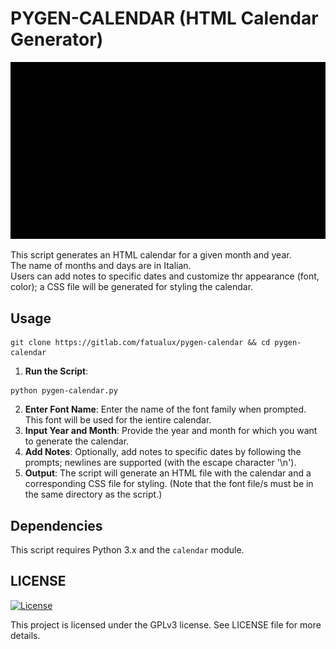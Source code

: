 # PYGEN-CALENDAR (HTML Calendar Generator)

![](./demo/demo.gif)

This script generates an HTML calendar for a given month and year. </br>
The name of months and days are in Italian. <br/>
Users can add notes to specific dates and customize thr appearance (font, color); a CSS file will be generated for styling the calendar.

## Usage

```
git clone https://gitlab.com/fatualux/pygen-calendar && cd pygen-calendar
```
1. **Run the Script**:
```
python pygen-calendar.py
```
2. **Enter Font Name**: Enter the name of the font family when prompted. This font will be used for the ientire calendar.
3. **Input Year and Month**: Provide the year and month for which you want to generate the calendar.
4. **Add Notes**: Optionally, add notes to specific dates by following the prompts; newlines are supported (with the escape character '\n').
5. **Output**: The script will generate an HTML file with the calendar and a corresponding CSS file for styling. (Note that the font file/s must be in the same directory as the script.)

## Dependencies

This script requires Python 3.x and the `calendar` module.

## LICENSE

[![License](https://img.shields.io/badge/License-GPL%20v3-blue.svg)](http://www.gnu.org/licenses/gpl-3.0)

This project is licensed under the GPLv3 license.
See LICENSE file for more details.
